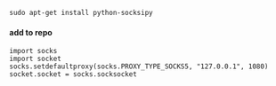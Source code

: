 ```
sudo apt-get install python-socksipy
```

#### add to repo 
```
import socks
import socket
socks.setdefaultproxy(socks.PROXY_TYPE_SOCKS5, "127.0.0.1", 1080)
socket.socket = socks.socksocket
```
